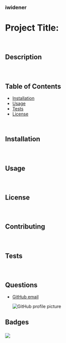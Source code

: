 
### iwidener

# **Project Title:** 
<p>&nbsp;</p>

## **Description**
### 
<p>&nbsp;</p>

## **Table of Contents**
  * [Installation](#Installation)
  * [Usage](#Usage)
  * [Tests](#Tests)
  * [License](#License)
<p>&nbsp;</p>

## **Installation**
### 
<p>&nbsp;</p>

## **Usage**
### 
<p>&nbsp;</p>

## **License**
### 
<p>&nbsp;</p>

## **Contributing**
### 
<p>&nbsp;</p>

## **Tests**
### 
<p>&nbsp;</p>

## **Questions**
  * [GitHub email](iwide2019@gmail.com)

    ![GitHub profile picture](https://avatars2.githubusercontent.com/u/55069545?v=4)
 
## **Badges**
### 
<img src="https://img.shields.io/badge/license-MIT-blue.svg">
<p>&nbsp;</p>
